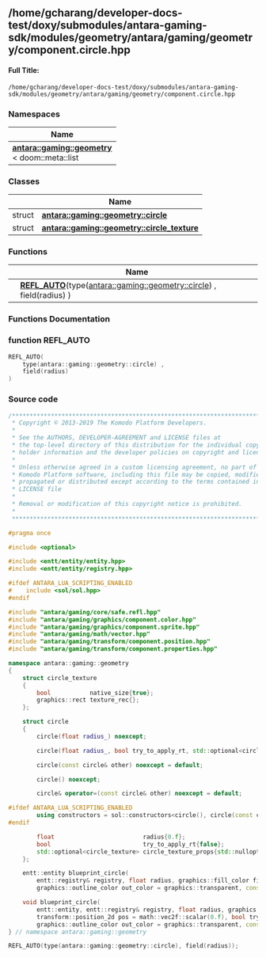

## /home/gcharang/developer-docs-test/doxy/submodules/antara-gaming-sdk/modules/geometry/antara/gaming/geometry/component.circle.hpp

#### Full Title:
```
/home/gcharang/developer-docs-test/doxy/submodules/antara-gaming-sdk/modules/geometry/antara/gaming/geometry/component.circle.hpp
```







### Namespaces

| Name           |
| -------------- |
| **[antara::gaming::geometry](Namespaces/namespaceantara_1_1gaming_1_1geometry.md)** <br>< doom::meta::list  |

### Classes

|                | Name           |
| -------------- | -------------- |
| struct | **[antara::gaming::geometry::circle](Classes/structantara_1_1gaming_1_1geometry_1_1circle.md)**  |
| struct | **[antara::gaming::geometry::circle_texture](Classes/structantara_1_1gaming_1_1geometry_1_1circle__texture.md)**  |


### Functions

|                | Name           |
| -------------- | -------------- |
|  | **[REFL_AUTO](Files/component_8circle_8hpp.md#function-refl_auto)**(type([antara::gaming::geometry::circle](Classes/structantara_1_1gaming_1_1geometry_1_1circle.md)) , field(radius) )  |








### Functions Documentation

### function REFL_AUTO

```cpp
REFL_AUTO(
    type(antara::gaming::geometry::circle) ,
    field(radius) 
)
```

































### Source code

```cpp
/******************************************************************************
 * Copyright © 2013-2019 The Komodo Platform Developers.                      *
 *                                                                            *
 * See the AUTHORS, DEVELOPER-AGREEMENT and LICENSE files at                  *
 * the top-level directory of this distribution for the individual copyright  *
 * holder information and the developer policies on copyright and licensing.  *
 *                                                                            *
 * Unless otherwise agreed in a custom licensing agreement, no part of the    *
 * Komodo Platform software, including this file may be copied, modified,     *
 * propagated or distributed except according to the terms contained in the   *
 * LICENSE file                                                               *
 *                                                                            *
 * Removal or modification of this copyright notice is prohibited.            *
 *                                                                            *
 ******************************************************************************/

#pragma once

#include <optional> 

#include <entt/entity/entity.hpp>   
#include <entt/entity/registry.hpp> 

#ifdef ANTARA_LUA_SCRIPTING_ENABLED
#    include <sol/sol.hpp> 
#endif

#include "antara/gaming/core/safe.refl.hpp"                 
#include "antara/gaming/graphics/component.color.hpp"       
#include "antara/gaming/graphics/component.sprite.hpp"      
#include "antara/gaming/math/vector.hpp"                    
#include "antara/gaming/transform/component.position.hpp"   
#include "antara/gaming/transform/component.properties.hpp" 

namespace antara::gaming::geometry
{
    struct circle_texture
    {
        bool           native_size{true}; 
        graphics::rect texture_rec{};     
    };

    struct circle
    {
        circle(float radius_) noexcept;

        circle(float radius_, bool try_to_apply_rt, std::optional<circle_texture> circle_texture_props_ = std::nullopt) noexcept;

        circle(const circle& other) noexcept = default;

        circle() noexcept;

        circle& operator=(const circle& other) noexcept = default;

#ifdef ANTARA_LUA_SCRIPTING_ENABLED
        using constructors = sol::constructors<circle(), circle(const circle& other), circle(float radius)>;
#endif

        float                         radius{0.f};
        bool                          try_to_apply_rt{false};
        std::optional<circle_texture> circle_texture_props{std::nullopt};
    };

    entt::entity blueprint_circle(
        entt::registry& registry, float radius, graphics::fill_color fill_color = graphics::white, transform::position_2d pos = math::vec2f::scalar(0.f),
        graphics::outline_color out_color = graphics::transparent, const transform::properties& prop = {}) noexcept;

    void blueprint_circle(
        entt::entity, entt::registry& registry, float radius, graphics::fill_color fill_color = graphics::white,
        transform::position_2d pos = math::vec2f::scalar(0.f), bool try_to_apply_rt = false, std::optional<circle_texture> circle_texture_props = std::nullopt,
        graphics::outline_color out_color = graphics::transparent, const transform::properties& prop = {}) noexcept;
} // namespace antara::gaming::geometry

REFL_AUTO(type(antara::gaming::geometry::circle), field(radius));
```




